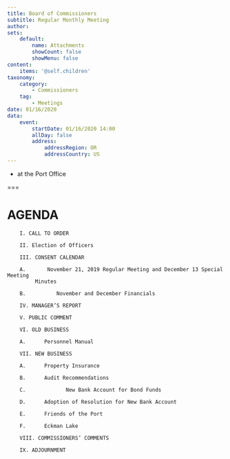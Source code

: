 ```yaml
---
title: Board of Commissioners
subtitle: Regular Monthly Meeting
author: 
sets:
    default:
        name: Attachments
        showCount: false
        showMenu: false
content:
    items: '@self.children'
taxonomy:
    category: 
        - Commissioners
    tag: 
        - Meetings
date: 01/16/2020
data:
    event:
        startDate: 01/16/2020 14:00
        allDay: false
        address:
            addressRegion: OR
            addressCountry: US
---
```


- at the Port Office

===

# AGENDA

        I. CALL TO ORDER

        II. Election of Officers

        III. CONSENT CALENDAR

        A.     	 November 21, 2019 Regular Meeting and December 13 Special Meeting
             Minutes

        B.        	November and December Financials

        IV. MANAGER’S REPORT

        V. PUBLIC COMMENT

        VI. OLD BUSINESS

        A.     	Personnel Manual

        VII. NEW BUSINESS

        A.    	Property Insurance

        B.    	Audit Recommendations

        C.             New Bank Account for Bond Funds

        D.     	Adoption of Resolution for New Bank Account

        E.     	Friends of the Port

        F.    	Eckman Lake

        VIII. COMMISSIONERS’ COMMENTS

        IX. ADJOURNMENT
